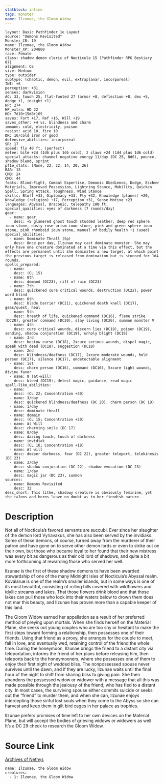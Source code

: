 ```yaml
---
statblock: inline
tags: monster
name: Ilzunae, the Gloom Widow
---
```

```statblock
layout: Basic Pathfinder 1e Layout
source: "Demons Revisited"
Monster_CR: 19
name: Ilzunae, the Gloom Widow
Monster_XP: 204800
race: Female
class: shadow demon cleric of Nocticula 15 (Pathfinder RPG Bestiary 67)
alignment: CE
size: Medium
type: outsider
subtype: (chaotic, demon, evil, extraplanar, incorporeal)
INI: +6
perception: +31
senses: darkvision
AC: 33, touch 25, flat-footed 27 (armor +8, deflection +8, dex +5, dodge +1, insight +1)
HP: 274
HP_extra: HD 22
HD: 7d10+15d8+169
saves: Fort +17, Ref +16, Will +19
saves_other: +4 vs. blindness and charm
immune: cold, electricity, poison
resist: acid 10, fire 10
DR: 10/cold iron or good
defensive_abilities: incorporeal
SR: 17
speed: fly 40 ft. (perfect)
melee: bite +24 (1d6 plus 1d6 cold), 2 claws +24 (1d4 plus 1d6 cold)
special_attacks: channel negative energy 11/day (DC 25, 8d6), pounce, shadow blend, sprint
pf1e_stats: [None, 22, 22, 14, 20, 26]
BAB: 18
CMB: 24
CMD: 44
feats: Blind-Fight, Combat Expertise, Demonic Obedience, Dodge, Eschew Materials, Improved Possession, Lightning Stance, Mobility, Quicken Spell, Spring Attack, Toughness, Wind Stance
skills: Bluff +33, Diplomacy +33, Fly +32, Knowledge (planes) +20, Knowledge (religion) +17, Perception +31, Sense Motive +23
languages: Abyssal, Draconic, telepathy 100 ft.
special_qualities: eyes of darkness (7 rounds/day)
gear:
  - name: gear
    desc: +5 glamered ghost touch studded leather, deep red sphere ioun stone, dusty rose prism ioun stone, pink and green sphere ioun stone, pink rhomboid ioun stone, manual of bodily health +1 (used)
special_abilities:
  - name: Dominate Thrall (Sp)
    desc: Once per day, Ilzunae may cast dominate monster. She may only have one creature dominated at a time via this effect, but the effects are permanent until she dominates a new target, at which point the previous target is released from domination but is stunned for 1d4 rounds.
spells_prepared:
  - name:
    desc: (CL 15)
  - name: 8th
    desc: demand (DC23), rift of ruin (DC23)
  - name: 7th
    desc: quickened cure critical wounds, destruction (DC22), power word blind
  - name: 6th
    desc: blade barrier (DC21), quickened death knell (DC17), geas/quest, heal
  - name: 5th
    desc: breath of life, quickened command (DC16), flame strike (DC20), greater command (DC20), slay living (DC20), summon monster V
  - name: 4th
    desc: cure critical wounds, discern lies (DC19), poison (DC19), sending, shadow conjuration (DC19), unholy blight (DC19)
  - name: 3rd
    desc: bestow curse (DC18), 2xcure serious wounds, dispel magic, speak with dead (DC18), suggestion (DC18)
  - name: 2nd
    desc: blindness/deafness (DC17), 2xcure moderate wounds, hold person (DC17), silence (DC17), undetectable alignment
  - name: 1st
    desc: charm person (DC16), command (DC16), 5xcure light wounds, divine favor
  - name: 0 (at-will)
    desc: bleed (DC15), detect magic, guidance, read magic
spell-like_abilities:
  - name:
    desc: (CL 22; Concentration +30)
  - name: 3/day
    desc: quickened blindness/deafness (DC 20), charm person (DC 19)
  - name: 1/day
    desc: dominate thrall
  - name: domain
    desc: (CL 15; Concentration +20)
  - name: At Will
    desc: charming smile (DC 17)
  - name: 8/day
    desc: dazing touch, touch of darkness
  - name: invidiak
    desc: (CL 10; Concentration +18)
  - name: At will
    desc: deeper darkness, fear (DC 22), greater teleport, telekinesis (DC 23)
  - name: 3/day
    desc: shadow conjuration (DC 22), shadow evocation (DC 23)
  - name: 1/day
    desc: magic jar (DC 23), summon
sources:
  - name: Demons Revisited
    desc: 32
desc_short: This lithe, shadowy creature is obviously feminine, yet the talons and horns leave no doubt as to her fiendish nature.
```
# Description
Not all of Nocticula’s favored servants are succubi. Ever since her slaughter of the demon lord Vyriavaxus, she has also been served by the invidiaks. Some of these demons, of course, turned away from the murderer of their patron and have gone on to serve other demon lords or even to strike out on their own, but those who became loyal to her found that their new mistress was every bit as dangerous as their old lord of shadows, and quite a bit more forthcoming at rewarding those who served her well.

Ilzunae is the first of these shadow demons to have been awarded stewardship of one of the many Midnight Isles of Nocticula’s Abyssal realm. Kovalarue is one of the realm’s smaller islands, but in some ways is one of its most beautiful, consisting of rolling hills covered with wildflowers and idyllic streams and lakes. That those flowers drink blood and that those lakes can pull those who look into their waters below to drown them does not mar this beauty, and Ilzunae has proven more than a capable keeper of this land.

The Gloom Widow earned her appellation as a result of her preferred method of preying upon mortals. When she finds herself on the Material Plane, she seeks out young couples who are too shy or hesitant to make the first steps toward forming a relationship, then possesses one of their friends. Using that friend as a proxy, she arranges for the couple to meet, fall in love, and eventually wed, retaining control of the friend the whole time. During the honeymoon, Ilzunae brings the friend to a distant city via teleportation, informs the friend of her plans before releasing him, then teleports back to the honeymooners, where she possesses one of them to enjoy their first night of wedded bliss. The nonpossessed spouse never survives until the dawn, and if they are lucky, Ilzunae waits until the final hour of the night to shift from sharing bliss to giving pain. She then abandons the possessed widow or widower with a message that all this was made possible through the jealousy of the friend, who has fled to a distant city. In most cases, the surviving spouse either commits suicide or seeks out the “friend” to murder them, and when she can, Ilzunae enjoys intercepting those sinful lost souls when they come to the Abyss so she can harvest and keep them in gilt bird cages in her palace as trophies.

Ilzunae prefers promises of time left to her own devices on the Material Plane, but will accept the bodies of grieving widows or widowers as well. It’s a DC 29 check to research the Gloom Widow.
# Source Link
[Archives of Nethys](https://aonprd.com/MonsterDisplay.aspx?ItemName=Ilzunae%2C%20the%20Gloom%20Widow)
```encounter-table
name: Ilzunae, the Gloom Widow
creatures:
  - 1: Ilzunae, the Gloom Widow
```
